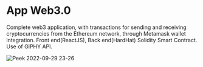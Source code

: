 # App Web3.0

Complete web3 application,
with transactions for sending and receiving cryptocurrencies from the Ethereum network, 
through Metamask wallet integration.
Front end(ReactJS), 
Back end(HardHat) 
Solidity Smart Contract.
Use of GIPHY API.

![Peek 2022-09-29 23-26](https://user-images.githubusercontent.com/99200113/193176920-300777f7-9e3e-4d25-8d78-8319d5304f36.gif)